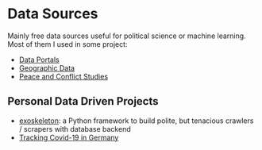 # Data Sources

Mainly free data sources useful for political science or machine learning. Most of them I used in some project:

* [Data Portals](data-portals.md)
* [Geographic Data](geo-data.md)
* [Peace and Conflict Studies](peace-and-conflict-studies.md)


## Personal Data Driven Projects

* [exoskeleton](https://github.com/RuedigerVoigt/exoskeleton): a Python framework to build polite, but tenacious crawlers / scrapers with database backend
* [Tracking Covid-19 in Germany](https://github.com/RuedigerVoigt/track-covid-19)